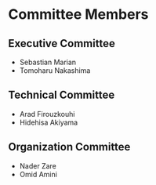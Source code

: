 # Committee Members

## Executive Committee

- Sebastian Marian
- Tomoharu Nakashima

## Technical Committee

- Arad Firouzkouhi
- Hidehisa Akiyama

## Organization Committee

- Nader Zare
- Omid Amini
